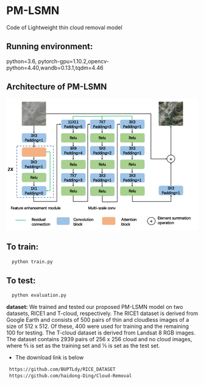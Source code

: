 # PM-LSMN
Code of Lightweight thin cloud removal model

## Running environment:
python=3.6, pytorch-gpu=1.10.2,opencv-python=4.40,wandb=0.13.1,tqdm=4.46

## Architecture of PM-LSMN
<img src='./Architecture.png'  width=648>

## To train: 
```bash
  python train.py 
```

## To test: 
```bash
  python evaluation.py 
```

**dataset:** We trained and tested our proposed PM-LSMN model on two datasets, RICE1 and T-cloud, respectively. The RICE1 dataset is derived from Google Earth and consists of 500 pairs of thin and cloudless images of a size of 512 x 512. Of these, 400 were used for training and the remaining 100 for testing. The T-cloud dataset is derived from Landsat 8 RGB images. The dataset contains 2939 pairs of 256 x 256 cloud and no cloud images, where 4⁄5 is set as the training set and 1⁄5 is set as the test set.
- The download link is below
```bash
 https://github.com/BUPTLdy/RICE_DATASET
 https://github.com/haidong-Ding/Cloud-Removal 
